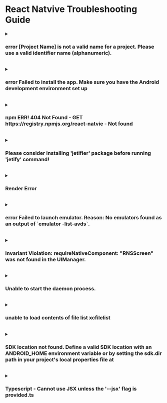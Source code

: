 # React Natvive Troubleshooting Guide

<details>
  <summary><h3>error [Project Name] is not a valid name for a project. Please use a valid identifier name (alphanumeric).</h3></summary>
  
<b>환경</b> : Windows
<br>
<b>증상</b> : React Native CLI 프로젝트 생성 시 error 발생함
<br>
<b>원인</b> : 생성하는 프로젝트 이름이 유효하지 않아 발생
<br>
<b>해결 방안</b> : 생성하는 프로젝트 이름에서 하이픈(-) 제거
<br>
<b>참고 링크 : </b> [링크](https://success206.tistory.com/149)

</details>

<br>

<details>
  <summary><h3>error  Failed to install the app. Make sure you have the Android development environment set up</h3></summary>
  
<b>환경</b> : Windows
<br>
<b>증상</b> : React Native CLI 프로젝트 빌드 시 error 발생
<br>
<b>원인</b> : 빌드 시 JDK 버전 호환성으로 추정
<br>
<b>해결 방안</b> : JDK 버전 낮춤 (20 -> 11)
<br>
<b>참고 링크 : </b> 

</details>

<br>

<details>
  <summary><h3>npm ERR! 404 Not Found - GET https://registry.npmjs.org/react-natvie - Not found</h3></summary>
  
<b>환경</b> : Windows
<br>
<b>증상</b> : React-Natvie CLI로 프로젝트를 생성하기 위해 npx react-natvie init을 했는데 에러 발생
<br>
<b>원인</b> : React App 관련 Registry에 문제가 생김
<br>
<b>해결 방안</b> : React 제거 후 재설치
<br>
<b>참고 링크 : </b> [링크](https://ninearies.tistory.com/326)

</details>

<br>

<details>
  <summary><h3>Please consider installing 'jetifier' package before running 'jetify' command!</h3></summary>
  
<b>환경</b> : Windows
<br>
<b>증상</b> : npm 빌드 시 해당 오류 발생
<br>
<b>원인</b> : npm 관련 Package가 설치되어 있지 않아 발생
<br>
<b>해결 방안</b> : npm -g install [Package Name]
<br>
<b>참고 링크 : </b> X

</details>

<br>

<details>
  <summary><h3>Render Error</h3></summary>
  
<b>환경</b> : Windows
<br>
<b>증상</b> : 코드 실행 시 Render Error Text strings muse be rendered within a <Text> component.
<br>
<b>원인</b> : JSX 컴포넌트 문법 오류로 인해 발생, 태그 뒤에 ; 또는 / 위치 오류
<br>
<b>해결 방안</b> : 문법 수정
<br>
<b>참고 링크 : </b> X

</details>

<br>

<details>
  <summary><h3>error Failed to launch emulator. Reason: No emulators found as an output of `emulator -list-avds`.</h3></summary>
  
<b>환경</b> : Windows
<br>
<b>증상</b> : npm run android로 실행 시 오류 발생
<br>
<b>원인</b> : react-native가 시작되지 않아 발생
<br>
<b>해결 방안</b> : npx react-native start 후 npm run android 실행
<br>
<b>참고 링크 : </b> [링크](https://velog.io/@seewon/React-Native-1%EC%9D%BC%EC%B0%A8)

</details>

<br>

<details>
  <summary><h3>Invariant Violation: requireNativeComponent: "RNSScreen" was not found in the UIManager.</h3></summary>
  
<b>환경</b> : Windows React Native v0.76.8 Visual Studio Code
<br>
<b>증상</b> : Bottom Navigation 코드 추가 후 실행 시 오류 발생
<br>
<b>원인</b> : React Navigation 패키지가 설치되어 있지 않아 발생
<br>
<b>해결 방안</b> : React Navigation 패키지 설치
<br>
<b>참고 링크 : </b> [링크](https://talkwithcode.tistory.com/47)

</details>

<br>

<details>
  <summary><h3>Unable to start the daemon process.</h3></summary>
  
<b>환경</b> : Windows11 / React Native v0.73.10 / Visual Studio Code
<br>
<b>증상</b> : npm run start 시 오류 발생
<br>
<b>원인</b> : JVM 메모리가 부족하여 발생
<br>
<b>해결 방안</b> : JVM 메모리 재할당
```
// android\gradle.properties

// before
org.gradle.jvmargs=-Xmx2048m -XX:MaxMetaspaceSize=512m

// after
org.gradle.jvmargs=-Xmx512m -XX:MaxMetaspaceSize=512m
```
<br>

<b>참고 링크 : </b> [링크](https://tlshenm.tistory.com/37)

</details>

<br>

<details>
  <summary><h3>unable to load contents of file list xcfilelist</h3></summary>
  
<b>환경</b> : Mac / React Native v0.72.6 / Visual Studio Code
<br>
<b>증상</b> : npm run start 후 ios 시뮬레이터 실행 시 오류 발생
<br>
<b>원인</b> : pod 잔여 캐시가 클리어 되지 않아 발생
<br>
<b>해결 방안</b> : pod 클리어 후 update
```
cd ios
pod deintegrate
pod update
```
<br>

<b>참고 링크 : </b> [링크](https://stackoverflow.com/questions/56160460/error-unable-to-load-contents-of-file-list-target-support-files-pods-xx-pods)

</details>

<br>

<details>
  <summary><h3>SDK location not found. Define a valid SDK location with an ANDROID_HOME environment variable or by setting the sdk.dir path in your project's local properties file at</h3></summary>
  
<b>환경</b> : Mac / React Native v0.72.6 / Visual Studio Code
<br>
<b>증상</b> : npm run start 후 android 시뮬레이터 실행 시 오류 발생
<br>
<b>원인</b> : 프로젝트에서 Android SDK 경로가 지정되어 있지 않아 발생
<br>
<b>해결 방안</b> : local.properties에 Android SDK 경로 추가
```
cd ios
pod deintegrate
pod update
```
<br>

<b>참고 링크 : </b> [링크](https://hdhdeveloper.tistory.com/103)

</details>

<br>

<details>
  <summary><h3>Typescript - Cannot use JSX unless the '--jsx' flag is provided.ts</h3></summary>
  
<b>환경</b> : Mac / React Native v0.72.6 / Visual Studio Code
<br>
<b>증상</b> : Visual Stuio Code로 프로젝트 오픈 후 코드에서 오류 발생
<br>
<b>원인</b> : Typescript 버전이 설정되어 있지 않아 발생
<br>
<b>해결 방안</b> : Typescript 버전 설정
<br>

<b>참고 링크 : </b> [링크](https://steadily-worked.tistory.com/632)

</details>


